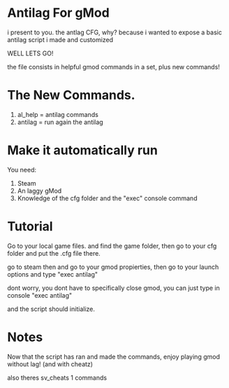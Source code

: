 # Antilag For gMod

i present to you. the antlag CFG, why? because i wanted to expose a basic antilag script i made and customized

WELL LETS GO!

the file consists in helpful gmod commands in a set, plus new commands!
# The New Commands.
1. al_help = antilag commands
2. antilag = run again the antilag

# Make it automatically run

You need:
1. Steam
2. An laggy gMod
3. Knowledge of the cfg folder and the "exec" console command
# Tutorial

Go to your local game files. and find the game folder, then go to your cfg folder and put the .cfg file there.

go to steam then and go to your gmod propierties, then go to your launch options and type "exec antilag"

dont worry, you dont have to specifically close gmod, you can just type in console "exec antilag"

and the script should initialize.

# Notes

Now that the script has ran and made the commands, enjoy playing gmod without lag! (and with cheatz)

also theres sv_cheats 1 commands

